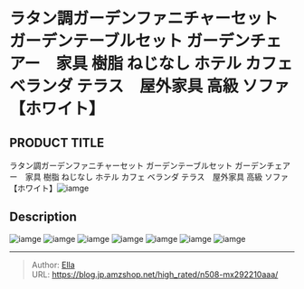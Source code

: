 # ラタン調ガーデンファニチャーセット ガーデンテーブルセット ガーデンチェアー　家具 樹脂 ねじなし ホテル カフェ ベランダ テラス　屋外家具 高級 ソファ 【ホワイト】


## PRODUCT TITLE 

ラタン調ガーデンファニチャーセット ガーデンテーブルセット ガーデンチェアー　家具 樹脂 ねじなし ホテル カフェ ベランダ テラス　屋外家具 高級 ソファ 【ホワイト】![iamge](https://b2bfiles1.gigab2b.cn/image/wkseller/304/20220527_b402ed7ed8e650dad981ffc2fcd6d128.jpg)

## Description











![iamge](https://b2bfiles1.gigab2b.cn/image/wkseller/304/20220616_ac1457e4ad9250e83d2318ab91c63c28.jpg)
![iamge](https://b2bfiles1.gigab2b.cn/image/wkseller/304/20220616_9cff838c872430403bbc0e66beb742a4.jpg)
![iamge](https://b2bfiles1.gigab2b.cn/image/wkseller/304/20220616_2c00e8a2ba6fea3035c752966ec19cdc.jpg)
![iamge](https://b2bfiles1.gigab2b.cn/image/wkseller/304/20220718_93bc8ca65e29d625e651cb2546a56d08.jpg)
![iamge](https://b2bfiles1.gigab2b.cn/image/wkseller/304/20220616_6fd855ca08ac60c3174f08770be7af7e.jpg)
![iamge](https://b2bfiles1.gigab2b.cn/image/wkseller/304/20220527_26a4ef1460c6bff9d5ed8f04281fc0c0.jpg)
![iamge](https://b2bfiles1.gigab2b.cn/image/wkseller/304/20220527_2487f6766dc6f02d9f443094b61277b9.jpg)


---

> Author: [Ella](https://blog.jp.amzshop.net/)  
> URL: https://blog.jp.amzshop.net/high_rated/n508-mx292210aaa/  

